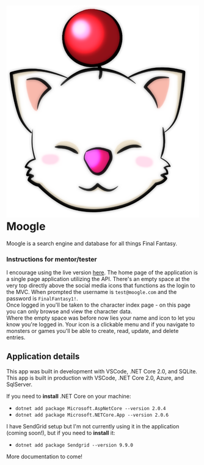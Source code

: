 # ![Moogle logo](wwwroot/images/ff-moogle.png) Moogle

Moogle is a search engine and database for all things Final Fantasy.

### **Instructions** for mentor/tester

I encourage using the live version [here](https://moogleapi.azurewebsites.net).
The home page of the application is a single page application utilizing the API.
There's an empty space at the very top directly above the social media icons that functions as the login to the MVC. When prompted the username is `test@moogle.com` and the password is `FinalFantasy1!`.<br>
Once logged in you'll be taken to the character index page - on this page you can only browse and view the character data.<br>
Where the empty space was before now lies your name and icon to let you know you're logged in. Your icon is a clickable menu and if you navigate to monsters or games you'll be able to create, read, update, and delete entries.<br>

## Application details

This app was built in development with VSCode, .NET Core 2.0, and SQLite. 
This app is built in production with VSCode, .NET Core 2.0, Azure, and SqlServer.

If you need to **install** .NET Core on your machine:<br>
* `dotnet add package Microsoft.AspNetCore --version 2.0.4`
* `dotnet add package Microsoft.NETCore.App --version 2.0.6`

I have SendGrid setup but I'm not currently using it in the application (coming soon!), but if you need to **install** it:<br>
* `dotnet add package Sendgrid --version 9.9.0`

More documentation to come!


